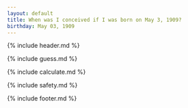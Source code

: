 ```yaml
---
layout: default
title: When was I conceived if I was born on May 3, 1909?
birthday: May 03, 1909
---
```


{% include header.md %}

{% include guess.md %}

{% include calculate.md %}

{% include safety.md %}

{% include footer.md %}



